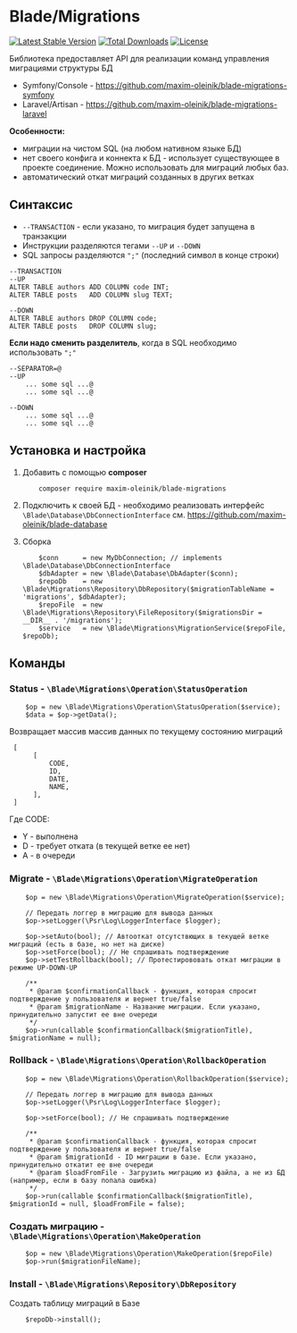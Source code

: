Blade/Migrations
================

[![Latest Stable Version](https://poser.pugx.org/maxim-oleinik/blade-migrations/v/stable)](https://packagist.org/packages/maxim-oleinik/blade-migrations)
<a href="https://packagist.org/packages/maxim-oleinik/blade-migrations"><img src="https://poser.pugx.org/maxim-oleinik/blade-migrations/d/total.svg" alt="Total Downloads"></a>
<a href="https://packagist.org/packages/maxim-oleinik/blade-migrations"><img src="https://poser.pugx.org/maxim-oleinik/blade-migrations/license.svg" alt="License"></a>

Библиотека предоставляет API для реализации команд управления миграциями структуры БД
* Symfony/Console - https://github.com/maxim-oleinik/blade-migrations-symfony
* Laravel/Artisan - https://github.com/maxim-oleinik/blade-migrations-laravel

**Особенности:**
* миграции на чистом SQL (на любом нативном языке БД)
* нет своего конфига и коннекта к БД - использует существующее в проекте соединение. Можно использовать для миграций любых баз.
* автоматический откат миграций созданных в других ветках


Синтаксис
---------
* `--TRANSACTION` - если указано, то миграция будет запущена в транзакции
* Инструкции разделяются тегами `--UP` и `--DOWN`
* SQL запросы разделяются `";"` (последний символ в конце строки)
```
--TRANSACTION
--UP
ALTER TABLE authors ADD COLUMN code INT;
ALTER TABLE posts   ADD COLUMN slug TEXT;

--DOWN
ALTER TABLE authors DROP COLUMN code;
ALTER TABLE posts   DROP COLUMN slug;
```

**Если надо сменить разделитель**, когда в SQL необходимо использовать `";"`
```
--SEPARATOR=@
--UP
    ... some sql ...@
    ... some sql ...@

--DOWN
    ... some sql ...@
    ... some sql ...@
```




Установка и настройка
---------

1. Добавить с помощью **composer**
    ```
        composer require maxim-oleinik/blade-migrations
    ```

2. Подключить к своей БД - необходимо реализовать интерфейс `\Blade\Database\DbConnectionInterface`
    см. https://github.com/maxim-oleinik/blade-database

3. Сборка
    ```
        $conn      = new MyDbConnection; // implements \Blade\Database\DbConnectionInterface
        $dbAdapter = new \Blade\Database\DbAdapter($conn);
        $repoDb    = new \Blade\Migrations\Repository\DbRepository($migrationTableName = 'migrations', $dbAdapter);
        $repoFile  = new \Blade\Migrations\Repository\FileRepository($migrationsDir = __DIR__ . '/migrations');
        $service   = new \Blade\Migrations\MigrationService($repoFile, $repoDb);
    ```



Команды
-------

### Status - `\Blade\Migrations\Operation\StatusOperation`
```
    $op = new \Blade\Migrations\Operation\StatusOperation($service);
    $data = $op->getData();
```

Возвращает массив массив данных по текущему состоянию миграций
```
 [
      [
          CODE,
          ID,
          DATE,
          NAME,
      ],
 ]
```
Где CODE:
*   Y - выполнена
*   D - требует отката (в текущей ветке ее нет)
*   A - в очереди


### Migrate - `\Blade\Migrations\Operation\MigrateOperation`
```
    $op = new \Blade\Migrations\Operation\MigrateOperation($service);

    // Передать логгер в миграцию для вывода данных
    $op->setLogger(\Psr\Log\LoggerInterface $logger);

    $op->setAuto(bool); // Автооткат отсутствющих в текущей ветке миграций (есть в базе, но нет на диске)
    $op->setForce(bool); // Не спрашивать подтверждение
    $op->setTestRollback(bool); // Протестирововать откат миграции в режиме UP-DOWN-UP

    /**
     * @param $confirmationCallback - функция, которая спросит подтверждение у пользователя и вернет true/false
     * @param $migrationName - Название миграции. Если указано, принудительно запустит ее вне очереди
     */
    $op->run(callable $confirmationCallback($migrationTitle), $migrationName = null);
```


### Rollback - `\Blade\Migrations\Operation\RollbackOperation`
```
    $op = new \Blade\Migrations\Operation\RollbackOperation($service);

    // Передать логгер в миграцию для вывода данных
    $op->setLogger(\Psr\Log\LoggerInterface $logger);

    $op->setForce(bool); // Не спрашивать подтверждение

    /**
     * @param $confirmationCallback - функция, которая спросит подтверждение у пользователя и вернет true/false
     * @param $migrationId - ID миграции в базе. Если указано, принудительно откатит ее вне очереди
     * @param $loadFromFile - Загрузить миграцию из файла, а не из БД (например, если в базу попала ошибка)
     */
    $op->run(callable $confirmationCallback($migrationTitle), $migrationId = null, $loadFromFile = false);
```

### Создать миграцию - `\Blade\Migrations\Operation\MakeOperation`
```
    $op = new \Blade\Migrations\Operation\MakeOperation($repoFile)
    $op->run($migrationFileName);
```

### Install - `\Blade\Migrations\Repository\DbRepository`
Создать таблицу миграций в Базе
```
    $repoDb->install();
```
